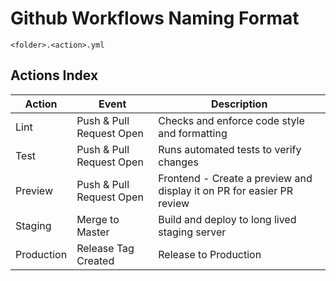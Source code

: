 # Github Workflows Naming Format

```
<folder>.<action>.yml
```

## Actions Index

| Action     | Event                    | Description                                                           |
| ---------- | ------------------------ | --------------------------------------------------------------------- |
| Lint       | Push & Pull Request Open | Checks and enforce code style and formatting                          |
| Test       | Push & Pull Request Open | Runs automated tests to verify changes                                |
| Preview    | Push & Pull Request Open | Frontend - Create a preview and display it on PR for easier PR review |
| Staging    | Merge to Master          | Build and deploy to long lived staging server                         |
| Production | Release Tag Created      | Release to Production                                                 |